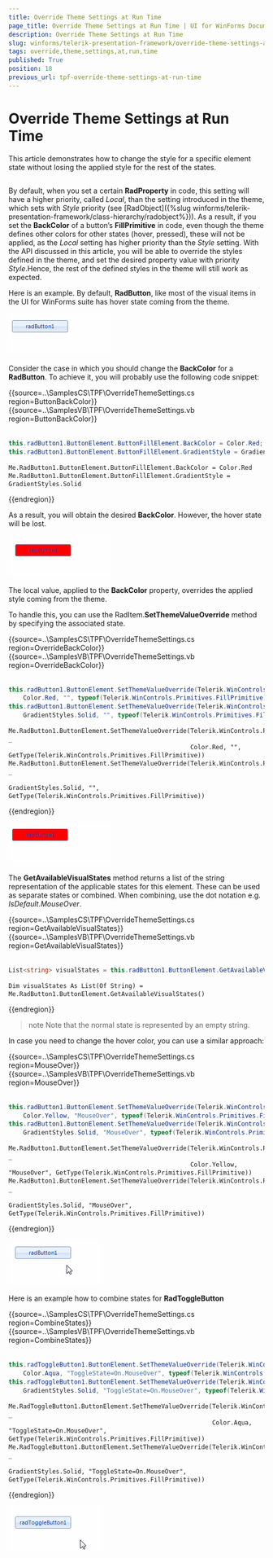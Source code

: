 ```yaml
---
title: Override Theme Settings at Run Time
page_title: Override Theme Settings at Run Time | UI for WinForms Documentation
description: Override Theme Settings at Run Time
slug: winforms/telerik-presentation-framework/override-theme-settings-at-run-time
tags: override,theme,settings,at,run,time
published: True
position: 18
previous_url: tpf-override-theme-settings-at-run-time
---
```


# Override Theme Settings at Run Time

This article demonstrates how to change the style for a specific element state without losing the applied style for the rest of the states. 

## 

By default, when you set a certain __RadProperty__ in code, this setting will have a higher priority, called *Local*, than the setting introduced in the theme, which sets with *Style* priority (see [RadObject]({%slug winforms/telerik-presentation-framework/class-hierarchy/radobject%})). As a result, if you set the __BackColor__ of a button’s __FillPrimitive__ in code, even though the theme defines other colors for other states (hover, pressed), these will not be applied, as the *Local* setting has higher priority than the *Style* setting. With the API discussed in this article, you will be able to override the styles defined in the theme, and set the desired property value with priority *Style*.Hence, the rest of the defined styles in the theme will still work as expected.

Here is an example. By default, __RadButton__, like most of the visual items in the UI for WinForms suite has hover state coming from the theme.

![tpf-override-theme-settings-at-run-time 001](images/tpf-override-theme-settings-at-run-time001.gif)

Consider the case in which you should change the __BackColor__ for a __RadButton__. To achieve it, you will probably use the following code snippet:

{{source=..\SamplesCS\TPF\OverrideThemeSettings.cs region=ButtonBackColor}} 
{{source=..\SamplesVB\TPF\OverrideThemeSettings.vb region=ButtonBackColor}} 

````C#
            
this.radButton1.ButtonElement.ButtonFillElement.BackColor = Color.Red;
this.radButton1.ButtonElement.ButtonFillElement.GradientStyle = GradientStyles.Solid;

````
````VB.NET
Me.RadButton1.ButtonElement.ButtonFillElement.BackColor = Color.Red
Me.RadButton1.ButtonElement.ButtonFillElement.GradientStyle = GradientStyles.Solid

````

{{endregion}}

As a result, you will obtain the desired __BackColor__. However, the hover state will be lost.

![tpf-override-theme-settings-at-run-time 002](images/tpf-override-theme-settings-at-run-time002.gif)

The local value, applied to the __BackColor__ property, overrides the applied style coming from the theme.

To handle this, you can use the RadItem.__SetThemeValueOverride__ method by specifying the associated state.

{{source=..\SamplesCS\TPF\OverrideThemeSettings.cs region=OverrideBackColor}} 
{{source=..\SamplesVB\TPF\OverrideThemeSettings.vb region=OverrideBackColor}} 

````C#
            
this.radButton1.ButtonElement.SetThemeValueOverride(Telerik.WinControls.Primitives.FillPrimitive.BackColorProperty,
    Color.Red, "", typeof(Telerik.WinControls.Primitives.FillPrimitive));
this.radButton1.ButtonElement.SetThemeValueOverride(Telerik.WinControls.Primitives.FillPrimitive.GradientStyleProperty,
    GradientStyles.Solid, "", typeof(Telerik.WinControls.Primitives.FillPrimitive));

````
````VB.NET
Me.RadButton1.ButtonElement.SetThemeValueOverride(Telerik.WinControls.Primitives.FillPrimitive.BackColorProperty, _
                                                  Color.Red, "", GetType(Telerik.WinControls.Primitives.FillPrimitive))
Me.RadButton1.ButtonElement.SetThemeValueOverride(Telerik.WinControls.Primitives.FillPrimitive.GradientStyleProperty, _
                                                  GradientStyles.Solid, "", GetType(Telerik.WinControls.Primitives.FillPrimitive))

````

{{endregion}} 

![tpf-override-theme-settings-at-run-time 003](images/tpf-override-theme-settings-at-run-time003.gif)

The __GetAvailableVisualStates__ method returns a list of the string representation of the applicable states for this element. These can be used as separate states or combined. When combining, use the dot notation e.g. *IsDefault.MouseOver*.

{{source=..\SamplesCS\TPF\OverrideThemeSettings.cs region=GetAvailableVisualStates}} 
{{source=..\SamplesVB\TPF\OverrideThemeSettings.vb region=GetAvailableVisualStates}} 

````C#
            
List<string> visualStates = this.radButton1.ButtonElement.GetAvailableVisualStates();

````
````VB.NET
Dim visualStates As List(Of String) = Me.RadButton1.ButtonElement.GetAvailableVisualStates()

````

{{endregion}}

>note Note that the normal state is represented by an empty string.
>

In case you need to change the hover color, you can use a similar approach:

{{source=..\SamplesCS\TPF\OverrideThemeSettings.cs region=MouseOver}} 
{{source=..\SamplesVB\TPF\OverrideThemeSettings.vb region=MouseOver}} 

````C#
            
this.radButton1.ButtonElement.SetThemeValueOverride(Telerik.WinControls.Primitives.FillPrimitive.BackColorProperty,
    Color.Yellow, "MouseOver", typeof(Telerik.WinControls.Primitives.FillPrimitive));
this.radButton1.ButtonElement.SetThemeValueOverride(Telerik.WinControls.Primitives.FillPrimitive.GradientStyleProperty,
    GradientStyles.Solid, "MouseOver", typeof(Telerik.WinControls.Primitives.FillPrimitive));

````
````VB.NET
Me.RadButton1.ButtonElement.SetThemeValueOverride(Telerik.WinControls.Primitives.FillPrimitive.BackColorProperty, _
                                                  Color.Yellow, "MouseOver", GetType(Telerik.WinControls.Primitives.FillPrimitive))
Me.RadButton1.ButtonElement.SetThemeValueOverride(Telerik.WinControls.Primitives.FillPrimitive.GradientStyleProperty, _
                                                  GradientStyles.Solid, "MouseOver", GetType(Telerik.WinControls.Primitives.FillPrimitive))

````

{{endregion}} 

![tpf-override-theme-settings-at-run-time 004](images/tpf-override-theme-settings-at-run-time004.gif)

Here is an example how to combine states for __RadToggleButton__

{{source=..\SamplesCS\TPF\OverrideThemeSettings.cs region=CombineStates}} 
{{source=..\SamplesVB\TPF\OverrideThemeSettings.vb region=CombineStates}} 

````C#
            
this.radToggleButton1.ButtonElement.SetThemeValueOverride(Telerik.WinControls.Primitives.FillPrimitive.BackColorProperty,
    Color.Aqua, "ToggleState=On.MouseOver", typeof(Telerik.WinControls.Primitives.FillPrimitive));
this.radToggleButton1.ButtonElement.SetThemeValueOverride(Telerik.WinControls.Primitives.FillPrimitive.GradientStyleProperty,
    GradientStyles.Solid, "ToggleState=On.MouseOver", typeof(Telerik.WinControls.Primitives.FillPrimitive));

````
````VB.NET
Me.RadToggleButton1.ButtonElement.SetThemeValueOverride(Telerik.WinControls.Primitives.FillPrimitive.BackColorProperty, _
                                                        Color.Aqua, "ToggleState=On.MouseOver", GetType(Telerik.WinControls.Primitives.FillPrimitive))
Me.RadToggleButton1.ButtonElement.SetThemeValueOverride(Telerik.WinControls.Primitives.FillPrimitive.GradientStyleProperty, _
                                                        GradientStyles.Solid, "ToggleState=On.MouseOver", GetType(Telerik.WinControls.Primitives.FillPrimitive))

````

{{endregion}} 

![tpf-override-theme-settings-at-run-time 005](images/tpf-override-theme-settings-at-run-time005.gif)
